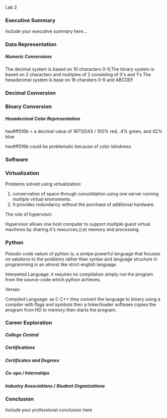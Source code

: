 Lab 2
### Executive Summary 
Include your executive summary here...

### Data Representation
##### Numeric Conversions

The decimal system is based on 10 characters 0-9,The binary system is based on 2 characters and multiples of 2 consisting of 0's and 1's The hexadecimal system is base on 16 charaters 0-9 and ABCDEF

### Decimal Conversion

### Binary Conversion


##### Hexadecimal Color Representation

hex#ff016b = a decimal value of 16712043 / 100% red, .4% green, and 42% blue

hex#ff016b could be problematic because of color blindness

### Software

### Virtualization

Problems solved using virtualization:

1) conservation of space through consolidation using one server running multiple virtual enviroments.
2) It provides redundancy without the purchase of additional hardware.

The role of hypervisor:

Hypervisor allows one host computer to support multiple guest virtual machines by  sharing it's resources,(i,e) memory and processing.


### Python

Pseudo-code nature of pyhton is; a simlpe powerful language that focuses on salutions to the problems rather than syntax and language structure in programming in an almost like strict english language.

Interpeted Language:
it requires no compilation simply run the program from the source-code which python achieves.

Verses

Compiled Language:
as C C++ they convert the language to binary using a compiler with flags and symbols then a linker/loader software copies the program from HD to memory then starts the program.

### Career Exploration
##### College Central
##### Certifications
##### Certificates and Degrees
##### Co-ops / Internships
##### Industry Associations / Student Organizations

### Conclusion

Include your professional conclusion here
